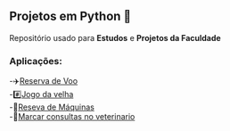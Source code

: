 ## Projetos em Python 🐍
Repositório usado para **Estudos** e **Projetos da Faculdade**

### Aplicações:
-✈️[Reserva de Voo](https://github.com/YuriGarciaRibeiro/Projetos-Programacao-Python/tree/main/APS%20unidade%201) <br>
-#️⃣[Jogo da velha](https://github.com/YuriGarciaRibeiro/Projetos-Programacao-Python/tree/main/jogo%20da%20velha)<br>
-🚜[Reseva de Máquinas](https://github.com/YuriGarciaRibeiro/Projetos-Programacao-Python/tree/main/quest%C3%A3o%201%20prova%201%20unidade)<br>
-🐶[Marcar consultas no veterinario](https://github.com/YuriGarciaRibeiro/Projetos-Programacao-Python/tree/main/questao%202%20prova%201)
